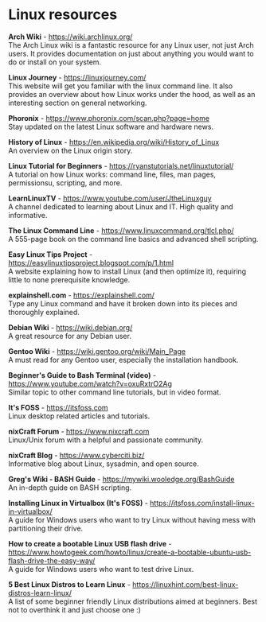 # Linux resources

__Arch Wiki__ - https://wiki.archlinux.org/ <br />
The Arch Linux wiki is a fantastic resource for any Linux user, not just Arch users. It provides documentation on just about anything you would want to do or install on your system.

__Linux Journey__ - https://linuxjourney.com/ <br />
This website will get you familiar with the linux command line. It also provides an overview about how Linux works under the hood, as well as an interesting section on general networking.

__Phoronix__ - https://www.phoronix.com/scan.php?page=home <br />
Stay updated on the latest Linux software and hardware news.

__History of Linux__ - https://en.wikipedia.org/wiki/History_of_Linux <br />
An overview on the Linux origin story.

__Linux Tutorial for Beginners__ - https://ryanstutorials.net/linuxtutorial/ <br />
A tutorial on how Linux works: command line, files, man pages, permissionsu, scripting, and more.

__LearnLinuxTV__ - https://www.youtube.com/user/JtheLinuxguy <br />
A channel dedicated to learning about Linux and IT. High quality and informative.

__The Linux Command Line__ - https://www.linuxcommand.org/tlcl.php/ <br />
A 555-page book on the command line basics and advanced shell scripting.

__Easy Linux Tips Project__ - https://easylinuxtipsproject.blogspot.com/p/1.html <br />
A website explaining how to install Linux (and then optimize it), requiring little to none prerequisite knowledge.

__explainshell.com__ - https://explainshell.com/ <br />
Type any Linux command and have it broken down into its pieces and thoroughly explained.

__Debian Wiki__ - https://wiki.debian.org/ <br />
A great resource for any Debian user.

__Gentoo Wiki__ - https://wiki.gentoo.org/wiki/Main_Page <br />
A must read for any Gentoo user, especially the installation handbook.

__Beginner's Guide to Bash Terminal (video)__ - https://www.youtube.com/watch?v=oxuRxtrO2Ag <br />
Similar topic to other command line tutorials, but in video format.

__It's FOSS__ - https://itsfoss.com <br />
Linux desktop related articles and tutorials.

__nixCraft Forum__ - https://www.nixcraft.com <br />
Linux/Unix forum with a helpful and passionate community.

__nixCraft Blog__ - https://www.cyberciti.biz/ <br />
Informative blog about Linux, sysadmin, and open source.

__Greg's Wiki - BASH Guide__ - https://mywiki.wooledge.org/BashGuide <br />
An in-depth guide on BASH scripting.

__Installing Linux in Virtualbox (It's FOSS)__ - https://itsfoss.com/install-linux-in-virtualbox/ <br />
A guide for Windows users who want to try Linux without having mess with partitioning their drive.

__How to create a bootable Linux USB flash drive__ - https://www.howtogeek.com/howto/linux/create-a-bootable-ubuntu-usb-flash-drive-the-easy-way/ <br />
A guide for Windows users who want to test drive Linux.

__5 Best Linux Distros to Learn Linux__ - https://linuxhint.com/best-linux-distros-learn-linux/ <br />
A list of some beginner friendly Linux distributions aimed at beginners. Best not to overthink it and just choose one :)
